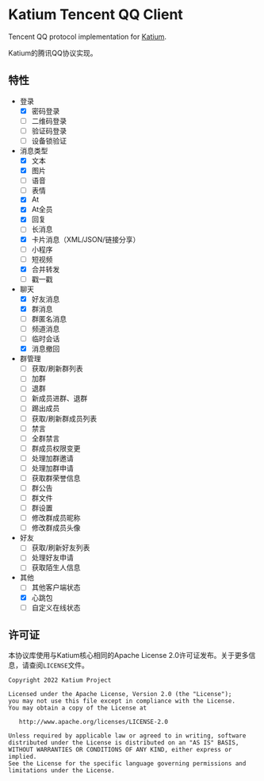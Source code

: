 # Katium Tencent QQ Client

Tencent QQ protocol implementation for [Katium](https://github.com/KatiumDev/katium).

Katium的腾讯QQ协议实现。

## 特性

- 登录
  - [x] 密码登录  
  - [ ] 二维码登录
  - [ ] 验证码登录
  - [ ] 设备锁验证
- 消息类型
  - [x] 文本
  - [x] 图片
  - [ ] 语音
  - [ ] 表情
  - [x] At
  - [x] At全员
  - [x] 回复
  - [ ] 长消息
  - [x] 卡片消息（XML/JSON/链接分享）
  - [ ] 小程序
  - [ ] 短视频
  - [x] 合并转发
  - [ ] 戳一戳
- 聊天
  - [x] 好友消息
  - [x] 群消息
  - [ ] 群匿名消息
  - [ ] 频道消息
  - [ ] 临时会话
  - [x] 消息撤回
- 群管理
  - [ ] 获取/刷新群列表 
  - [ ] 加群
  - [ ] 退群
  - [ ] 新成员进群、退群
  - [ ] 踢出成员
  - [ ] 获取/刷新群成员列表
  - [ ] 禁言
  - [ ] 全群禁言
  - [ ] 群成员权限变更
  - [ ] 处理加群邀请
  - [ ] 处理加群申请
  - [ ] 获取群荣誉信息
  - [ ] 群公告
  - [ ] 群文件
  - [ ] 群设置
  - [ ] 修改群成员昵称
  - [ ] 修改群成员头像
- 好友
  - [ ]   获取/刷新好友列表
  - [ ]   处理好友申请
  - [ ]   获取陌生人信息
- 其他
  - [ ] 其他客户端状态
  - [x] 心跳包
  - [ ] 自定义在线状态

## 许可证

本协议库使用与Katium核心相同的Apache License 2.0许可证发布。关于更多信息，请查阅`LICENSE`文件。
```
Copyright 2022 Katium Project

Licensed under the Apache License, Version 2.0 (the "License");
you may not use this file except in compliance with the License.
You may obtain a copy of the License at

   http://www.apache.org/licenses/LICENSE-2.0

Unless required by applicable law or agreed to in writing, software
distributed under the License is distributed on an "AS IS" BASIS,
WITHOUT WARRANTIES OR CONDITIONS OF ANY KIND, either express or implied.
See the License for the specific language governing permissions and
limitations under the License.
```